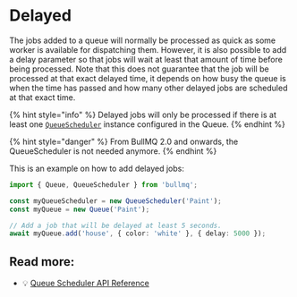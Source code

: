 # Delayed

The jobs added to a queue will normally be processed as quick as some worker is available for dispatching them. However, it is also possible to add a delay parameter so that jobs will wait at least that amount of time before being processed. Note that this does not guarantee that the job will be processed at that exact delayed time, it depends on how busy the queue is when the time has passed and how many other delayed jobs are scheduled at that exact time.

{% hint style="info" %}
Delayed jobs will only be processed if there is at least one [`QueueScheduler`](../queuescheduler.md) instance configured in the Queue.
{% endhint %}

{% hint style="danger" %}
From BullMQ 2.0 and onwards, the QueueScheduler is not needed anymore.
{% endhint %}

This is an example on how to add delayed jobs:

```typescript
import { Queue, QueueScheduler } from 'bullmq';

const myQueueScheduler = new QueueScheduler('Paint');
const myQueue = new Queue('Paint');

// Add a job that will be delayed at least 5 seconds.
await myQueue.add('house', { color: 'white' }, { delay: 5000 });
```

## Read more:

* 💡 [Queue Scheduler API Reference](https://github.com/taskforcesh/bullmq/blob/v1.91.1/docs/gitbook/api/bullmq.queuescheduler.md)
